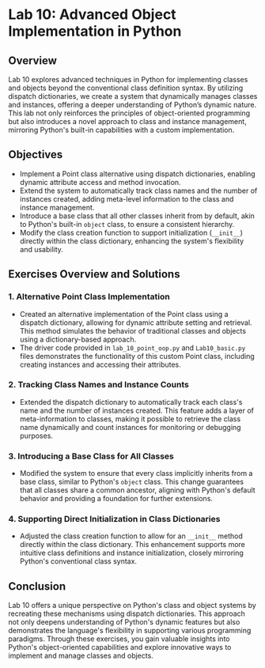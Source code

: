 # Lab 10: Advanced Object Implementation in Python

## Overview
Lab 10 explores advanced techniques in Python for implementing classes and objects beyond the conventional class definition syntax. By utilizing dispatch dictionaries, we create a system that dynamically manages classes and instances, offering a deeper understanding of Python’s dynamic nature. This lab not only reinforces the principles of object-oriented programming but also introduces a novel approach to class and instance management, mirroring Python's built-in capabilities with a custom implementation.

## Objectives
- Implement a Point class alternative using dispatch dictionaries, enabling dynamic attribute access and method invocation.
- Extend the system to automatically track class names and the number of instances created, adding meta-level information to the class and instance management.
- Introduce a base class that all other classes inherit from by default, akin to Python's built-in `object` class, to ensure a consistent hierarchy.
- Modify the class creation function to support initialization (`__init__`) directly within the class dictionary, enhancing the system's flexibility and usability.

## Exercises Overview and Solutions

### 1. Alternative Point Class Implementation
- Created an alternative implementation of the Point class using a dispatch dictionary, allowing for dynamic attribute setting and retrieval. This method simulates the behavior of traditional classes and objects using a dictionary-based approach.
- The driver code provided in `lab_10_point_oop.py` and `Lab10_basic.py` files demonstrates the functionality of this custom Point class, including creating instances and accessing their attributes.

### 2. Tracking Class Names and Instance Counts
- Extended the dispatch dictionary to automatically track each class's name and the number of instances created. This feature adds a layer of meta-information to classes, making it possible to retrieve the class name dynamically and count instances for monitoring or debugging purposes.

### 3. Introducing a Base Class for All Classes
- Modified the system to ensure that every class implicitly inherits from a base class, similar to Python's `object` class. This change guarantees that all classes share a common ancestor, aligning with Python's default behavior and providing a foundation for further extensions.

### 4. Supporting Direct Initialization in Class Dictionaries
- Adjusted the class creation function to allow for an `__init__` method directly within the class dictionary. This enhancement supports more intuitive class definitions and instance initialization, closely mirroring Python's conventional class syntax.

## Conclusion
Lab 10 offers a unique perspective on Python's class and object systems by recreating these mechanisms using dispatch dictionaries. This approach not only deepens understanding of Python's dynamic features but also demonstrates the language's flexibility in supporting various programming paradigms. Through these exercises, you gain valuable insights into Python's object-oriented capabilities and explore innovative ways to implement and manage classes and objects.
